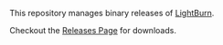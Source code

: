 This repository manages binary releases of [LightBurn](https://lightburnsoftware.com). 

Checkout the [Releases Page](https://github.com/LightBurnSoftware/deployment/releases) for downloads.

